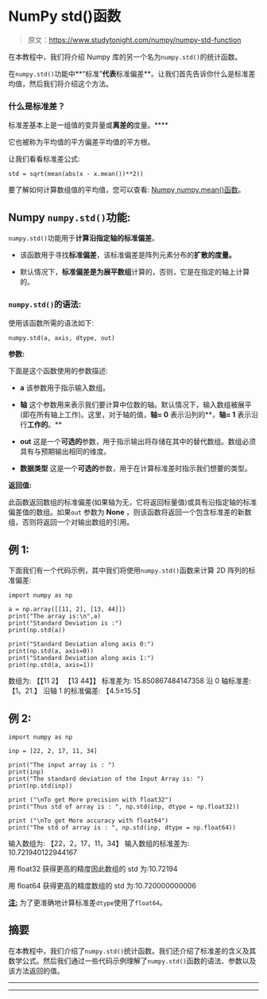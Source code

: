 # NumPy std()函数

> 原文：<https://www.studytonight.com/numpy/numpy-std-function>

在本教程中，我们将介绍 Numpy 库的另一个名为`numpy.std()`的统计函数。

在`numpy.std()`功能中**“标准”**代表**标准偏差**。让我们首先告诉你什么是标准差均值，然后我们将介绍这个方法。

### 什么是标准差？

标准差基本上是一组值的变异量或**离差的**度量。****

它也被称为平均值的平方偏差平均值的平方根。

让我们看看标准差公式:

```
std = sqrt(mean(abs(x - x.mean())**2))
```

要了解如何计算数组值的平均值，您可以查看: [Numpy numpy.mean()函数](http://www.studytonight.com/numpy/numpy-mean-method)。

## Numpy `numpy.std()`功能:

`numpy.std()`功能用于**计算沿指定轴的标准偏差**。

*   该函数用于寻找**标准偏差**，该标准偏差是阵列元素分布的**扩散的度量。**

*   默认情况下，**标准偏差是为展平数组**计算的，否则，它是在指定的轴上计算的。

### `numpy.std()`的语法:

使用该函数所需的语法如下:

```
numpy.std(a, axis, dtype, out)
```

**参数:**

下面是这个函数使用的参数描述:

*   **a**
    该参数用于指示输入数组。

*   **轴**
    这个参数用来表示我们要计算中位数的轴。默认情况下，输入数组被展平(即在所有轴上工作)。这里，对于轴的值，**轴= 0** 表示沿列的**，**轴= 1** 表示沿行**工作的**。**

*   **out**
    这是一个**可选的**参数，用于指示输出将存储在其中的替代数组。数组必须具有与预期输出相同的维度。

*   **数据类型**
    这是一个**可选的**参数，用于在计算标准差时指示我们想要的类型。

**返回值:**

此函数返回数组的标准偏差(如果轴为无，它将返回标量值)或具有沿指定轴的标准偏差值的数组。如果`out` 参数为 **None** ，则该函数将返回一个包含标准差的新数组，否则将返回一个对输出数组的引用。

## 例 1:

下面我们有一个代码示例，其中我们将使用`numpy.std()`函数来计算 2D 阵列的标准偏差:

```
import numpy as np 

a = np.array([[11, 2], [13, 44]])
print("The array is:\n",a)
print("Standard Deviation is :")
print(np.std(a))

print("Standard Deviation along axis 0:")
print(np.std(a, axis=0))
print("Standard Deviation along axis 1:")
print(np.std(a, axis=1)) 
```

数组为:
【【11 2】
【13 44】】
标准差为:
15.850867484147358
沿 0 轴标准差:
【1。21.】
沿轴 1 的标准偏差:
【4.5±15.5】

## 例 2:

```
import numpy as np 

inp = [22, 2, 17, 11, 34] 

print("The input array is : ")
print(inp)
print("The standard deviation of the Input Array is: ")
print(np.std(inp)) 

print ("\nTo get More precision with float32") 
print("Thus std of array is : ", np.std(inp, dtype = np.float32)) 

print ("\nTo get More accuracy with float64") 
print("The std of array is : ", np.std(inp, dtype = np.float64)) 
```

输入数组为:
【22，2，17，11，34】
输入数组的标准差为:
10.721940122944167

用 float32
获得更高的精度因此数组的 std 为:10.72194

用 float64
获得更高的精度数组的 std 为:10.720000000006

**<u>注:</u>** 为了更准确地计算标准差`dtype`使用了`float64`。

## 摘要

在本教程中，我们介绍了`numpy.std()`统计函数。我们还介绍了标准差的含义及其数学公式。然后我们通过一些代码示例理解了`numpy.std()`函数的语法、参数以及该方法返回的值。

* * *

* * *